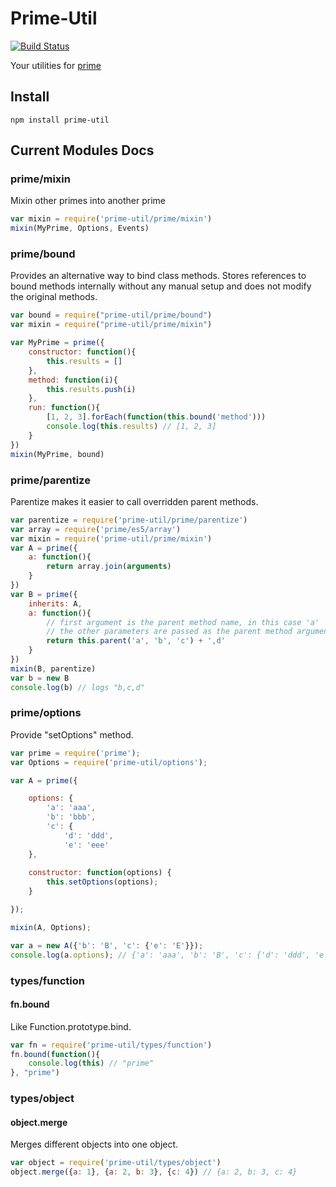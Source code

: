 Prime-Util
==========

[![Build Status](https://secure.travis-ci.org/arian/prime-util.png)](http://travis-ci.org/arian/prime-util)

Your utilities for [prime](https://github.com/mootools/prime)

## Install

    npm install prime-util

## Current Modules Docs

### prime/mixin

Mixin other primes into another prime

```js
var mixin = require('prime-util/prime/mixin')
mixin(MyPrime, Options, Events)
```

### prime/bound

Provides an alternative way to bind class methods. Stores references to bound
methods internally without any manual setup and does not modify the original
methods.

```js
var bound = require("prime-util/prime/bound")
var mixin = require("prime-util/prime/mixin")

var MyPrime = prime({
    constructor: function(){
        this.results = []
    },
    method: function(i){
        this.results.push(i)
    },
    run: function(){
        [1, 2, 3].forEach(function(this.bound('method')))
        console.log(this.results) // [1, 2, 3]
    }
})
mixin(MyPrime, bound)
```

### prime/parentize

Parentize makes it easier to call overridden parent methods.

```js
var parentize = require('prime-util/prime/parentize')
var array = require('prime/es5/array')
var mixin = require('prime-util/prime/mixin')
var A = prime({
    a: function(){
        return array.join(arguments)
    }
})
var B = prime({
    inherits: A,
    a: function(){
        // first argument is the parent method name, in this case 'a'
        // the other parameters are passed as the parent method arguments
        return this.parent('a', 'b', 'c') + ',d'
    }
})
mixin(B, parentize)
var b = new B
console.log(b) // logs "b,c,d"
```

### prime/options

Provide "setOptions" method.

```js
var prime = require('prime');
var Options = require('prime-util/options');

var A = prime({

    options: {
        'a': 'aaa',
        'b': 'bbb',
        'c': {
            'd': 'ddd',
            'e': 'eee'
    },
    
    constructor: function(options) {
        this.setOptions(options);
    }

});

mixin(A, Options);

var a = new A({'b': 'B', 'c': {'e': 'E'}});
console.log(a.options); // {'a': 'aaa', 'b': 'B', 'c': {'d': 'ddd', 'e': 'E'}}

```


### types/function

#### fn.bound

Like Function.prototype.bind.

```js
var fn = require('prime-util/types/function')
fn.bound(function(){
    console.log(this) // "prime"
}, "prime")
```

### types/object

#### object.merge

Merges different objects into one object.

```js
var object = require('prime-util/types/object')
object.merge({a: 1}, {a: 2, b: 3}, {c: 4}) // {a: 2, b: 3, c: 4}
```